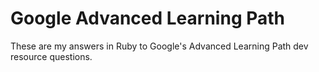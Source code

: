 # Google Advanced Learning Path
These are my answers in Ruby to Google's Advanced Learning Path dev 
resource questions.

